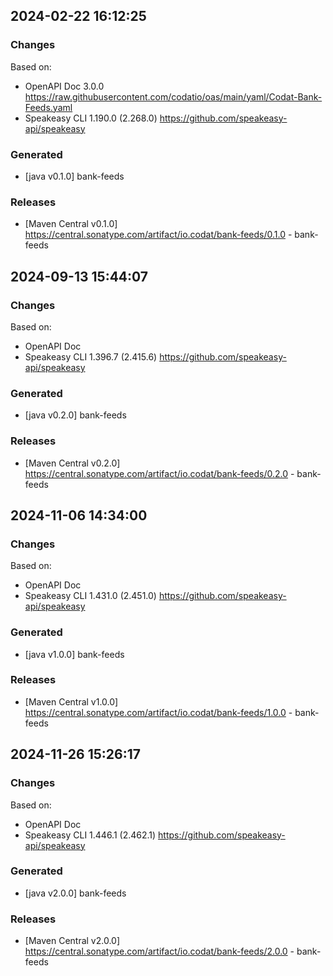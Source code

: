 

## 2024-02-22 16:12:25
### Changes
Based on:
- OpenAPI Doc 3.0.0 https://raw.githubusercontent.com/codatio/oas/main/yaml/Codat-Bank-Feeds.yaml
- Speakeasy CLI 1.190.0 (2.268.0) https://github.com/speakeasy-api/speakeasy
### Generated
- [java v0.1.0] bank-feeds
### Releases
- [Maven Central v0.1.0] https://central.sonatype.com/artifact/io.codat/bank-feeds/0.1.0 - bank-feeds

## 2024-09-13 15:44:07
### Changes
Based on:
- OpenAPI Doc  
- Speakeasy CLI 1.396.7 (2.415.6) https://github.com/speakeasy-api/speakeasy
### Generated
- [java v0.2.0] bank-feeds
### Releases
- [Maven Central v0.2.0] https://central.sonatype.com/artifact/io.codat/bank-feeds/0.2.0 - bank-feeds

## 2024-11-06 14:34:00
### Changes
Based on:
- OpenAPI Doc  
- Speakeasy CLI 1.431.0 (2.451.0) https://github.com/speakeasy-api/speakeasy
### Generated
- [java v1.0.0] bank-feeds
### Releases
- [Maven Central v1.0.0] https://central.sonatype.com/artifact/io.codat/bank-feeds/1.0.0 - bank-feeds

## 2024-11-26 15:26:17
### Changes
Based on:
- OpenAPI Doc  
- Speakeasy CLI 1.446.1 (2.462.1) https://github.com/speakeasy-api/speakeasy
### Generated
- [java v2.0.0] bank-feeds
### Releases
- [Maven Central v2.0.0] https://central.sonatype.com/artifact/io.codat/bank-feeds/2.0.0 - bank-feeds
